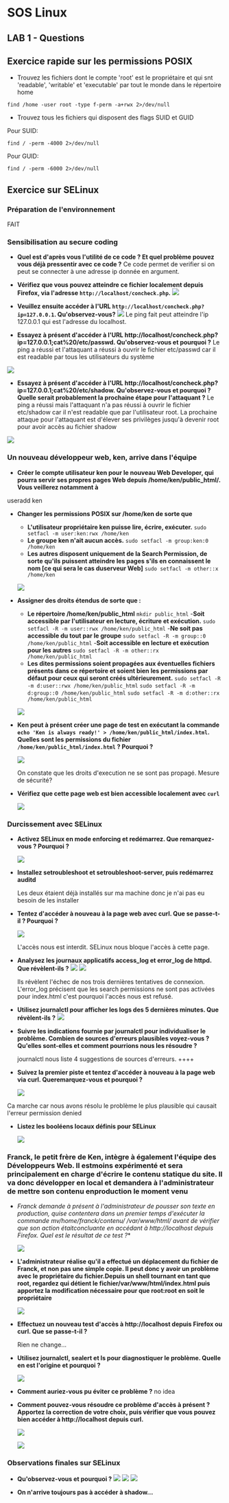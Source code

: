 # SOS Linux
## LAB 1 - Questions

## Exercice rapide sur les permissions POSIX

- Trouvez les fichiers dont le compte 'root' est le propriétaire et qui snt 'readable', 'writable' et 'executable' par tout le monde dans le répertoire home

`find /home -user root -type f-perm -a+rwx 2>/dev/null`

- Trouvez tous les fichiers qui disposent des flags SUID et GUID

Pour SUID:
 
`find / -perm -4000 2>/dev/null` 

Pour GUID:

`find / -perm -6000 2>/dev/null`



## Exercice sur SELinux

### Préparation de l'environnement
FAIT

### Sensibilisation au secure coding

- **Quel est d'après vous l'utilité de ce code ? Et quel problème pouvez vous déjà pressentir avec ce code ?**
	Ce code permet de verifier si on peut se connecter à une adresse ip donnée en argument.

- **Vérifiez que vous pouvez atteindre ce fichier localement depuis Firefox, via l'adresse `http://localhost/concheck.php`.**
![](img/conncheck.png)

- **Veuillez ensuite accéder à l'URL `http://localhost/concheck.php?ip=127.0.0.1`. Qu'observez-vous?**
![](img/conncheck2.png)
Le ping fait peut atteindre l'ip 127.0.0.1 qui est l'adresse du localhost.

- **Essayez à présent d'accéder à l'URL http://localhost/concheck.php?ip=127.0.0.1;cat%20/etc/passwd. Qu'observez-vous et pourquoi ?**
Le ping a réussi et l'attaquant a réussi à ouvrir le fichier etc/passwd car il est readable par tous les utilisateurs du système

![](img/conncheck3.png)

- **Essayez à présent d'accéder à l'URL http://localhost/concheck.php?ip=127.0.0.1;cat%20/etc/shadow. Qu'observez-vous et pourquoi ? Quelle serait probablement la prochaine étape pour l'attaquant ?**
Le ping a réussi mais l'attaquant n'a pas réussi à ouvrir le fichier etc/shadow car il n'est readable que par l'utilisateur root.
La prochaine attaque pour l'attaquant est d'élever ses privilèges jusqu'à devenir root pour avoir accès au fichier shadow

![](img/conncheck4.png)

### Un nouveau développeur web, ken, arrive dans l'équipe

+ **Créer le compte utilisateur ken pour le nouveau Web Developer, qui pourra servir ses propres pages Web depuis /home/ken/public_html/. Vous veillerez notamment à**

useradd ken

- **Changer les permissions POSIX sur /home/ken de sorte que**
	+ **L'utilisateur propriétaire ken puisse lire, écrire, exécuter.**
		`sudo setfacl -m user:ken:rwx /home/ken`
	+ **Le groupe ken n'ait aucun accès.**
		`sudo setfacl -m group:ken:0 /home/ken`
	+ **Les autres disposent uniquement de la Search Permission, de sorte qu'ils puissent atteindre les pages s'ils en connaissent le nom [ce qui sera le cas duserveur Web]**
		`sudo setfacl -m other::x /home/ken`


	![](img/POSIX1.png)

- **Assigner des droits étendus de sorte que :**
	+ **Le répertoire /home/ken/public_html**
		`mkdir public_html`
		-**Soit accessible par l'utilisateur en lecture, écriture et exécution.**
		`sudo setfacl -R -m user::rwx /home/ken/public_html`
		-**Ne soit pas accessible du tout par le groupe**
		`sudo setfacl -R -m group::0 /home/ken/public_html`
		-**Soit accessible en lecture et exécution pour les autres**
		`sudo setfacl -R -m other::rx /home/ken/public_html`
	+ **Les dites permissions soient propagées aux éventuelles fichiers présents dans ce répertoire et soient bien les permissions par défaut pour ceux qui seront
	créés ultérieurement.**
		`sudo setfacl -R -m d:user::rwx /home/ken/public_html`
		`sudo setfacl -R -m d:group::0 /home/ken/public_html`
		`sudo setfacl -R -m d:other::rx /home/ken/public_html`

	![](img/POSIX2.png)

- **Ken peut à présent créer une page de test en exécutant la commande `echo 'Ken is always ready!' > /home/ken/public_html/index.html`. Quelles sont les permissions du fichier `/home/ken/public_html/index.html` ? Pourquoi ?**

	![](img/POSIX3.png)

	On constate que les droits d'execution ne se sont pas propagé. Mesure de sécurité?

- **Vérifiez que cette page web est bien accessible localement avec `curl`**

	![](img/curl.png)

### Durcissement avec SELinux
- **Activez SELinux en mode enforcing et redémarrez. Que remarquez-vous ? Pourquoi ?**

	![](img/enforcing.png)

- **Installez setroubleshoot et setroubleshoot-server, puis redémarrez auditd**

	Les deux étaient déjà installés sur ma machine donc je n'ai pas eu besoin de les installer

- **Tentez d'accéder à nouveau à la page web avec curl. Que se passe-t-il ? Pourquoi ?**

	![](img/curl2.png)

	L'accès nous est interdit. SELinux nous bloque l'accès à cette page.

- **Analysez les journaux applicatifs access_log et error_log de httpd. Que révèlent-ils ?**
	![](img/access_log.png)
	![](img/error_log.png)

	Ils révèlent l'échec de nos trois dernières tentatives de connexion.
	L'error_log précisent que les search permissions ne sont pas activées pour index.html c'est pourquoi l'accès nous est refusé.

- **Utilisez journalctl pour afficher les logs des 5 dernières minutes. Que révèlent-ils ?**
	![](img/journalctl.png)

- **Suivre les indications fournie par journalctl pour individualiser le problème. Combien de sources d'erreurs plausibles voyez-vous ? Qu'elles sont-elles et comment pourrions nous les résoudre ?**

	journalctl nous liste 4 suggestions de sources d'erreurs.
	++++

- **Suivez la premier piste et tentez d'accéder à nouveau à la page web via curl. Queremarquez-vous et pourquoi ?**

	![](img/quickfix.png)

Ca marche car nous avons résolu le problème le plus plausible qui causait l'erreur permission denied

- **Listez les booléens locaux définis pour SELinux**

	![](img/booleanList.png)

### Franck, le petit frère de Ken, intègre à également l'équipe des Développeurs Web. Il estmoins expérimenté et sera principalement en charge d'écrire le contenu statique du site. Il va donc développer en local et demandera à l'administrateur de mettre son contenu enproduction le moment venu

- **Franck demande à présent à l'administrateur de pousser son texte en production, quise contentera dans un premier temps d'exécuter la commande mv/home/franck/contenu/* /var/www/html/ avant de vérifier que son action étaitconcluante en accédant à http://localhost depuis Firefox. Quel est le résultat de ce test ?**

	![](img/resultat.png)

- **L'administrateur réalise qu'il a effectué un déplacement du fichier de Franck, et non pas une simple copie. Il peut donc y avoir un problème avec le propriétaire du fichier.Depuis un shell tournant en tant que root, regardez qui détient le fichier/var/www/html/index.html puis apportez la modification nécessaire pour que root:root en soit le propriétaire**

	![](img/owner.png)

- **Effectuez un nouveau test d'accès à http://localhost depuis Firefox ou curl. Que se passe-t-il ?**

	Rien ne change...

- **Utilisez journalctl, sealert et ls pour diagnostiquer le problème. Quelle en est l'origine et pourquoi ?**

	![](img/journalctl2.png)

- **Comment auriez-vous pu éviter ce problème ?**
	no idea

- **Comment pouvez-vous résoudre ce problème d'accès à présent ? Apportez la correction de votre choix, puis vérifier que vous pouvez bien accéder à http://localhost depuis curl.**

	![](img/quickfix2.png)

	![](img/fonctionne.png)

### Observations finales sur SELinux 

- **Qu'observez-vous et pourquoi ?**
	![](img/OK1.png)
	![](img/OK2.png)
	![](img/OK3.png)

- **On n'arrive toujours pas à accéder à shadow...**
